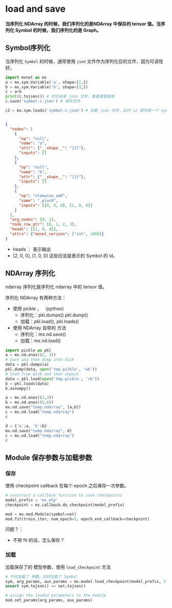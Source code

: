 # load and save

**当序列化 NDArray 的时候，我们序列化的是NDArray 中保存的 tensor 值。当序列化 Symbol 的时候，我们序列化的是 Graph。**

## Symbol序列化

当序列化 `Symbol` 的时候，通常使用 `json` 文件作为序列化后的文件，因为可读性好。

```python
import mxnet as mx
a = mx.sym.Variable('a', shape=[2,])
b = mx.sym.Variable('b', shape=[3,])
c = a+b
print(c.tojson()) # 打印出来 json 文件，看看里面是啥
c.save('symbol-c.json') # 保存文件

c2 = mx.sym.loads('symbol-c.json') # 加载 json 文件，此时 c2 就代表一个 symbol
```

```json

{
  "nodes": [
    {
      "op": "null", 
      "name": "a", 
      "attr": {"__shape__": "[2]"}, 
      "inputs": []
    }, 
    {
      "op": "null", 
      "name": "b", 
      "attr": {"__shape__": "[3]"}, 
      "inputs": []
    }, 
    {
      "op": "elemwise_add", 
      "name": "_plus0", 
      "inputs": [[0, 0, 0], [1, 0, 0]]
    }
  ], 
  "arg_nodes": [0, 1], 
  "node_row_ptr": [0, 1, 2, 3], 
  "heads": [[2, 0, 0]], 
  "attrs": {"mxnet_version": ["int", 1000]}
}
```

* heads ： 表示输出
* [2, 0, 0], [1, 0, 0] 这些应该是表示的 Symbol 的 id。



## NDArray 序列化

ndarray 序列化是序列化 ndarray 中的 tensor 值。

序列化 NDArray 有两种方法：

* 使用 pickle ， （python）
  * 序列化：pkl.dumps()  pkl.dump() 
  * 加载：pkl.load(), pkl.loads()
* 使用 NDArray 自带的 方法
  * 序列化：mx.nd.save() 
  * 加载：mx.nd.load()

```python
import pickle as pkl
a = mx.nd.ones((2, 3))
# pack and then dump into disk
data = pkl.dumps(a)
pkl.dump(data, open('tmp.pickle', 'wb'))
# load from disk and then unpack
data = pkl.load(open('tmp.pickle', 'rb'))
b = pkl.loads(data)
b.asnumpy()

a = mx.nd.ones((2,3))
b = mx.nd.ones((5,6))
mx.nd.save("temp.ndarray", [a,b])
c = mx.nd.load("temp.ndarray")
c

d = {'a':a, 'b':b}
mx.nd.save("temp.ndarray", d)
c = mx.nd.load("temp.ndarray")
c
```



## Module 保存参数与加载参数

### 保存

使用 checkpoint callback 在每个 epoch 之后保存一次参数。

```python
# construct a callback function to save checkpoints
model_prefix = 'mx_mlp'
checkpoint = mx.callback.do_checkpoint(model_prefix)

mod = mx.mod.Module(symbol=net)
mod.fit(train_iter, num_epoch=5, epoch_end_callback=checkpoint)
```

问题？：

* 不用 fit 的话，怎么保存？



### 加载

加载保存了的 模型参数，使用 `load_checkpoint` 方法

```python
# 不仅加载了 参数，同时加载了 Symbol
sym, arg_params, aux_params = mx.model.load_checkpoint(model_prefix, 3)
assert sym.tojson() == net.tojson()

# assign the loaded parameters to the module
mod.set_params(arg_params, aux_params)
```

